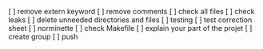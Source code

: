 [ ] remove extern keyword
[ ] remove comments
[ ] check all files
[ ] check leaks
[ ] delete unneeded directories and files
[ ] testing
[ ] test correction sheet
[ ] norminette
[ ] check Makefile
[ ] explain your part of the projet
[ ] create group
[ ] push
